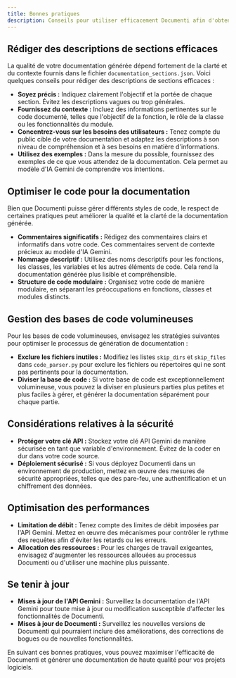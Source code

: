 ```yaml
---
title: Bonnes pratiques
description: Conseils pour utiliser efficacement Documenti afin d'obtenir des résultats optimaux.
---
```


## Rédiger des descriptions de sections efficaces

La qualité de votre documentation générée dépend fortement de la clarté et du contexte fournis dans le fichier `documentation_sections.json`. Voici quelques conseils pour rédiger des descriptions de sections efficaces :

- **Soyez précis :** Indiquez clairement l'objectif et la portée de chaque section. Évitez les descriptions vagues ou trop générales.
- **Fournissez du contexte :** Incluez des informations pertinentes sur le code documenté, telles que l'objectif de la fonction, le rôle de la classe ou les fonctionnalités du module.
- **Concentrez-vous sur les besoins des utilisateurs :** Tenez compte du public cible de votre documentation et adaptez les descriptions à son niveau de compréhension et à ses besoins en matière d'informations.
- **Utilisez des exemples :** Dans la mesure du possible, fournissez des exemples de ce que vous attendez de la documentation. Cela permet au modèle d'IA Gemini de comprendre vos intentions.

## Optimiser le code pour la documentation

Bien que Documenti puisse gérer différents styles de code, le respect de certaines pratiques peut améliorer la qualité et la clarté de la documentation générée.

- **Commentaires significatifs :** Rédigez des commentaires clairs et informatifs dans votre code. Ces commentaires servent de contexte précieux au modèle d'IA Gemini.
- **Nommage descriptif :** Utilisez des noms descriptifs pour les fonctions, les classes, les variables et les autres éléments de code. Cela rend la documentation générée plus lisible et compréhensible.
- **Structure de code modulaire :** Organisez votre code de manière modulaire, en séparant les préoccupations en fonctions, classes et modules distincts.

## Gestion des bases de code volumineuses

Pour les bases de code volumineuses, envisagez les stratégies suivantes pour optimiser le processus de génération de documentation :

- **Exclure les fichiers inutiles :** Modifiez les listes `skip_dirs` et `skip_files` dans `code_parser.py` pour exclure les fichiers ou répertoires qui ne sont pas pertinents pour la documentation.
- **Diviser la base de code :** Si votre base de code est exceptionnellement volumineuse, vous pouvez la diviser en plusieurs parties plus petites et plus faciles à gérer, et générer la documentation séparément pour chaque partie.

## Considérations relatives à la sécurité

- **Protéger votre clé API :** Stockez votre clé API Gemini de manière sécurisée en tant que variable d'environnement. Évitez de la coder en dur dans votre code source.
- **Déploiement sécurisé :** Si vous déployez Documenti dans un environnement de production, mettez en œuvre des mesures de sécurité appropriées, telles que des pare-feu, une authentification et un chiffrement des données.

## Optimisation des performances

- **Limitation de débit :** Tenez compte des limites de débit imposées par l'API Gemini. Mettez en œuvre des mécanismes pour contrôler le rythme des requêtes afin d'éviter les retards ou les erreurs.
- **Allocation des ressources :** Pour les charges de travail exigeantes, envisagez d'augmenter les ressources allouées au processus Documenti ou d'utiliser une machine plus puissante.

## Se tenir à jour

- **Mises à jour de l'API Gemini :** Surveillez la documentation de l'API Gemini pour toute mise à jour ou modification susceptible d'affecter les fonctionnalités de Documenti.
- **Mises à jour de Documenti :** Surveillez les nouvelles versions de Documenti qui pourraient inclure des améliorations, des corrections de bogues ou de nouvelles fonctionnalités.

En suivant ces bonnes pratiques, vous pouvez maximiser l'efficacité de Documenti et générer une documentation de haute qualité pour vos projets logiciels. 
